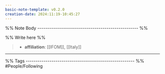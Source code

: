 ```yaml
---
basic-note-template: v0.2.0
creation-date: 2024:11:19-10:45:27
---
```


%% Note Body --------------------------------------------------- %%

%% Write here %%

> - **affiliation**:  [[IFOM]], [[Italy]]  



___

%% Tags ------------------------------------------------------- %%
#People/Following 
